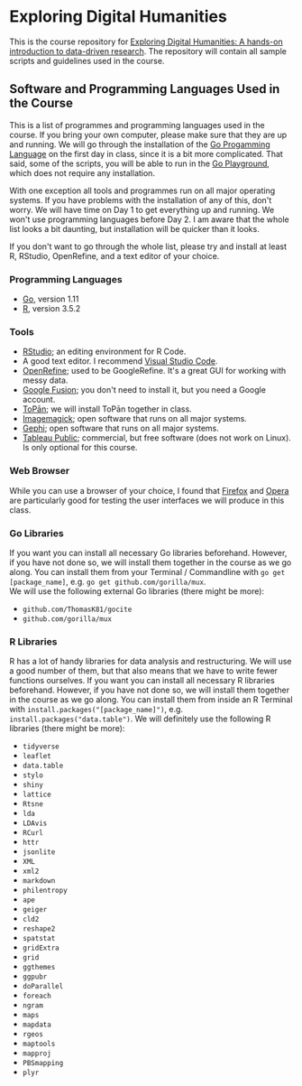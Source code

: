 # Exploring Digital Humanities

This is the course repository for [Exploring Digital Humanities: A hands-on introduction to data-driven research](http://www.thomaskoentges.io/upcoming.html). The repository will contain all sample scripts and guidelines used in the course.

## Software and Programming Languages Used in the Course

This is a list of programmes and programming languages used in the course. If you bring your own computer, please make sure that they are up and running. We will go through the installation of the [Go Progamming Language](https://golang.org) on the first day in class, since it is a bit more complicated. That said, some of the scripts, you will be able to run in the [Go Playground](https://play.golang.org), which does not require any installation.  

With one exception all tools and programmes run on all major operating systems. If you have problems with the installation of any of this, don't worry. We will have time on Day 1 to get everything up and running. We won't use programming languages before Day 2. I am aware that the whole list looks a bit daunting, but installation will be quicker than it looks.  

If you don't want to go through the whole list, please try and install at least R, RStudio, OpenRefine, and a text editor of your choice.

### Programming Languages
- [Go](https://golang.org), version 1.11
- [R](https://www.r-project.org), version 3.5.2

### Tools
- [RStudio](https://www.rstudio.com); an editing environment for R Code.
- A good text editor. I recommend [Visual Studio Code](https://code.visualstudio.com).
- [OpenRefine](http://openrefine.org); used to be GoogleRefine. It's a great GUI for working with messy data.
- [Google Fusion](https://en.wikipedia.org/wiki/Google_Fusion_Tables); you don't need to install it, but you need a Google account.
- [ToPān](https://github.com/ThomasK81/ToPan); we will install ToPān together in class.
- [Imagemagick](https://imagemagick.org); open software that runs on all major systems.
- [Gephi](https://gephi.org); open software that runs on all major systems.
- [Tableau Public](https://public.tableau.com); commercial, but free software (does not work on Linux). Is only optional for this course.

### Web Browser
While you can use a browser of your choice, I found that [Firefox](https://www.mozilla.org/en-US/firefox/new/) and [Opera](https://www.opera.com) are particularly good for testing the user interfaces we will produce in this class.  

### Go Libraries
If you want you can install all necessary Go libraries beforehand. However, if you have not done so, we will install them together in the course as we go along. You can install them from your Terminal / Commandline with `go get [package_name]`, e.g. `go get github.com/gorilla/mux`.  
We will use the following external Go libraries (there might be more):
- `github.com/ThomasK81/gocite`
- `github.com/gorilla/mux`

### R Libraries
R has a lot of handy libraries for data analysis and restructuring. We will use a good number of them, but that also means that we have to write fewer functions ourselves. If you want you can install all necessary R libraries beforehand. However, if you have not done so, we will install them together in the course as we go along. You can install them from inside an R Terminal with `install.packages("[package_name]")`, e.g. `install.packages("data.table")`. 
We will definitely use the following R libraries (there might be more):
- `tidyverse`
- `leaflet`
- `data.table`
- `stylo`
- `shiny`
- `lattice`
- `Rtsne`
- `lda`
- `LDAvis`
- `RCurl`
- `httr`
- `jsonlite`
- `XML`
- `xml2`
- `markdown`
- `philentropy`
- `ape`
- `geiger`
- `cld2`
- `reshape2`
- `spatstat`
- `gridExtra`
- `grid`
- `ggthemes`
- `ggpubr`
- `doParallel`
- `foreach`
- `ngram`
- `maps`
- `mapdata`
- `rgeos`
- `maptools`
- `mapproj`
- `PBSmapping`
- `plyr`

